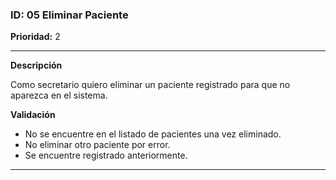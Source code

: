 ### **ID:** 05 **Eliminar Paciente**

**Prioridad:** 2

---
**Descripción**

Como secretario quiero eliminar un paciente registrado para que no aparezca en el sistema.

**Validación**

* No se encuentre en el listado de pacientes una vez eliminado.
* No eliminar otro paciente por error.
* Se encuentre registrado anteriormente.
---
